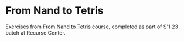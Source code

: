 # From Nand to Tetris

Exercises from [From Nand to Tetris](https://www.nand2tetris.org/) course, completed as part of S'1 23 batch at Recurse Center.

